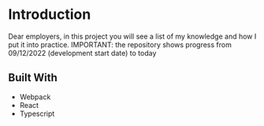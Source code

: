 # Introduction
Dear employers, in this project you will see a list of my knowledge and how I put it into practice. 
IMPORTANT: the repository shows progress from 09/12/2022 (development start date) to today
## Built With

* Webpack
* React
* Typescript


